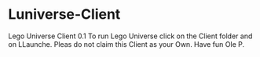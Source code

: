# Luniverse-Client
Lego Universe Client 0.1
To run Lego Universe click on the Client folder and on LLaunche.
Pleas do not claim this Client as your Own.
Have fun Ole P.
